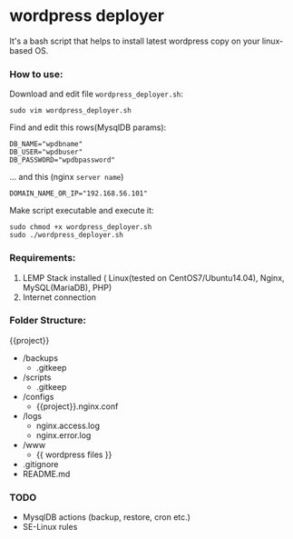 # wordpress deployer
It's a bash script that helps to install latest wordpress copy on your linux-based OS.

### How to use: ###

Download and edit file `wordpress_deployer.sh`:
```
sudo vim wordpress_deployer.sh
```

Find and edit this rows(MysqlDB params):

```
DB_NAME="wpdbname"
DB_USER="wpdbuser"
DB_PASSWORD="wpdbpassword"
```

... and this (nginx `server name`)

```
DOMAIN_NAME_OR_IP="192.168.56.101"
```

Make script executable and execute it:
```
sudo chmod +x wordpress_deployer.sh
sudo ./wordpress_deployer.sh
```


### Requirements: ###
1. LEMP Stack installed ( Linux(tested on CentOS7/Ubuntu14.04), Nginx, MySQL(MariaDB), PHP)
2. Internet connection
 
### Folder Structure: ###
 
{{project}}
* /backups
    * .gitkeep
* /scripts
    * .gitkeep
* /configs
    * {{project}}.nginx.conf
* /logs
    * nginx.access.log
    * nginx.error.log
* /www
    * {{ wordpress files }}
* .gitignore
* README.md

### TODO ###

* MysqlDB actions (backup, restore, cron etc.)
* SE-Linux rules
